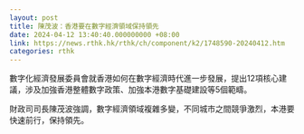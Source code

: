 ```yaml
---
layout: post
title: 陳茂波：香港要在數字經濟領域保持領先
date: 2024-04-12 13:40:40.000000000 +08:00
link: https://news.rthk.hk/rthk/ch/component/k2/1748590-20240412.htm
categories: rthk
---
```


數字化經濟發展委員會就香港如何在數字經濟時代進一步發展，提出12項核心建議，涉及加強香港整體數字政策、加強本港數字基礎建設等5個範疇。

財政司司長陳茂波強調，數字經濟領域複雜多變，不同城市之間競爭激烈，本港要快速前行，保持領先。
